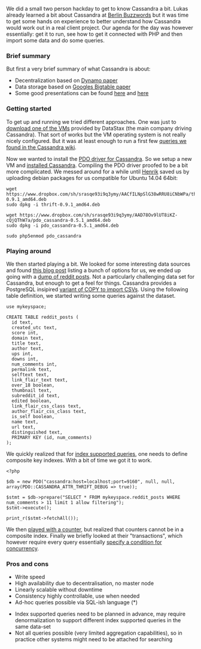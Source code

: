 We did a small two person hackday to get to know Cassandra a bit. Lukas already learned a bit about Cassandra at [Berlin Buzzwords](http://blog.liip.ch/archive/2014/06/03/berlin-buzzwords-2014.html) but it was time to get some hands on experience to better understand how Cassandra would work out in a real client project. Our agenda for the day was however essentially: get it to run, see how to get it connected with PHP and then import some data and do some queries.

### Brief summary

But first a very brief summary of what Cassandra is about:

* Decentralization based on [Dynamo paper](http://www.allthingsdistributed.com/files/amazon-dynamo-sosp2007.pdf)
* Data storage based on [Googles Bigtable paper](http://static.googleusercontent.com/media/research.google.com/en//archive/bigtable-osdi06.pdf)
* Some good presentations can be found [here](http://www.slideshare.net/davegardnerisme/cassandras-sweet-spot-an-introduction-to-apache-cassandra)
  and [here](https://skillsmatter.com/skillscasts/2489-cassandra)

### Getting started

To get up and running we tried different approaches. One was just to [download one of the VMs](http://planetcassandra.org/try-cassandra/) provided by DataStax (the main company driving Cassandra). That sort of works but the VM operating system is not really nicely configured. But it was at least enough to run a first few [queries we found in the Cassandra wiki](http://wiki.apache.org/cassandra/GettingStarted).

Now we wanted to install the [PDO driver for Cassandra](https://github.com/Orange-OpenSource/YACassandraPDO). So we setup a new VM and [installed Cassandra](http://www.datastax.com/documentation/cassandra/2.0/cassandra/install/installDeb_t.html?). Compiling the PDO driver proofed to be a bit more complicated. We messed around for a while until [Henrik](https://github.com/henrikbjorn) saved us by uploading debian packages for us compatible for Ubuntu 14.04 64bit:

    wget https://www.dropbox.com/sh/srasqe93i9q3ymy/AACfILNpSlG38wRRU8iCNbWPa/thrift-0.9.1_amd64.deb
    sudo dpkg -i thrift-0.9.1_amd64.deb

    wget https://www.dropbox.com/sh/srasqe93i9q3ymy/AAD78Ov9lUT8iKZ-cQjQThW7a/pdo_cassandra-0.5.1_amd64.deb
    sudo dpkg -i pdo_cassandra-0.5.1_amd64.deb

    sudo php5enmod pdo_cassandra

### Playing around

We then started playing a bit. We looked for some interesting data sources and found [this blog post](http://rs.io/2014/05/29/list-of-data-sets.html) listing a bunch of options for us, we ended up going with a [dump of reddit posts](https://github.com/umbrae/reddit-top-2.5-million). Not a particularly challenging data set for Cassandra, but enough to get a feel for things. Cassandra provides a PostgreSQL insipired [variant of COPY to import CSVs](http://www.datastax.com/documentation/cql/3.1/cql/cql_reference/copy_r.html). Using the following table definition, we started writing some queries against the dataset.

    use mykeyspace;

    CREATE TABLE reddit_posts (
      id text,
      created_utc text,
      score int,
      domain text,
      title text,
      author text,
      ups int,
      downs int,
      num_comments int,
      permalink text,
      selftext text,
      link_flair_text text,
      over_18 boolean,
      thumbnail text,
      subreddit_id text,
      edited boolean,
      link_flair_css_class text,
      author_flair_css_class text,
      is_self boolean,
      name text,
      url text,
      distinguished text,
      PRIMARY KEY (id, num_comments)
    );

We quickly realized that for [index supported queries](http://gettingstartedwithcassandra.blogspot.ch), one needs to define composite key indexes. With a bit of time we got it to work. 

    <?php

    $db = new PDO("cassandra:host=localhost;port=9160", null, null, array(PDO::CASSANDRA_ATTR_THRIFT_DEBUG => true));

    $stmt = $db->prepare("SELECT * FROM mykeyspace.reddit_posts WHERE num_comments > 11 limit 1 allow filtering");
    $stmt->execute();

    print_r($stmt->fetchAll());

We then [played with a counter](http://www.datastax.com/documentation/cql/3.0/cql/cql_using/use_counter_t.html), but realized that counters cannot be in a composite index. Finally we briefly looked at their "transactions", which however require every query essentially [specify a condition for concurrency](http://www.datastax.com/documentation/cql/3.1/cql/cql_using/use_ltweight_transaction_t.html).

### Pros and cons

+ Write speed
+ High availability due to decentralisation, no master node 
+ Linearly scalable without downtime
+ Consistency highly controllable, use when needed
+ Ad-hoc queries possible via SQL-ish language (*)
- Index supported queries need to be planned in advance, may require denormalization to support different index supported queries in the same data-set
- Not all queries possible (very limited aggregation capabilities), so in practice other systems might need to be attached for searching
